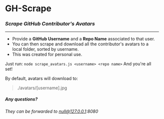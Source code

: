 # GH-Scrape
### *Scrape GitHub Contributor's Avatars*
----------------
* Provide a **GitHub Username** and a **Repo Name** associated to that user.
* You can then scrape and download all the contributor's avatars to a local folder, sorted by username. 
* This was created for personal use.

Just run:
`node scrape_avatars.js <username> <repo name>`
And you're all set!

By default, avatars will download to:
>./avatars/[username].jpg

##### Any questions?
###### _They can be forwarded to null@127.0.0.1:8080_


